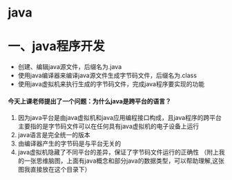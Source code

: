 # java
# 一、java程序开发
- 创建、编辑java源文件，后缀名为.java
- 使用java编译器来编译java源文件生成字节码文件，后缀名为.class
- 使用java虚拟机来执行生成的字节码文件，完成java程序要实现的功能
#### 今天上课老师提出了一个问题：为什么java是跨平台的语言？
1. 因为java平台是由java虚拟机和java应用编程接口构成，且java程序的跨平台主要指的是字节码文件可以在任何具有java虚拟机的电子设备上运行
2. java语言是完全统一的版本
3. 由编译器产生的字节码是与平台无关的
4. java虚拟机隐藏了不同平台的差异，保证了字节码文件运行的正确性
（附上我的一张思维脑图，上面有java概念和部分java的数据类型，可以帮助理解,这张图我直接放在这个目录下）
